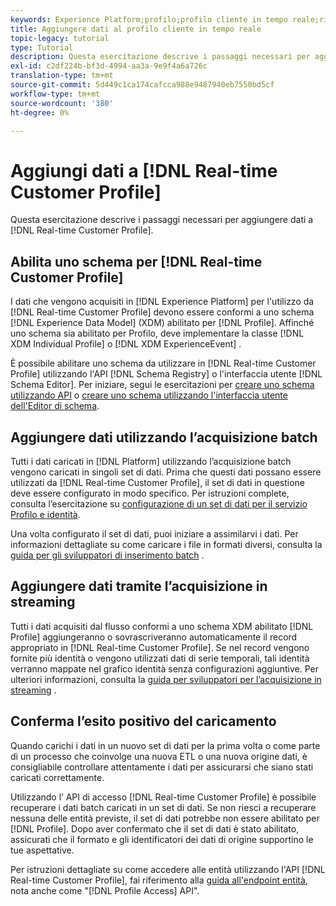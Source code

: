 ```yaml
---
keywords: Experience Platform;profilo;profilo cliente in tempo reale;risoluzione dei problemi;API;abilita profilo;abilita profilo
title: Aggiungere dati al profilo cliente in tempo reale
topic-legacy: tutorial
type: Tutorial
description: Questa esercitazione descrive i passaggi necessari per aggiungere dati al profilo cliente in tempo reale.
exl-id: c2df224b-bf3d-4994-aa3a-9e9f4a6a726c
translation-type: tm+mt
source-git-commit: 5d449c1ca174cafcca988e9487940eb7550bd5cf
workflow-type: tm+mt
source-wordcount: '380'
ht-degree: 0%

---
```


# Aggiungi dati a [!DNL Real-time Customer Profile]

Questa esercitazione descrive i passaggi necessari per aggiungere dati a [!DNL Real-time Customer Profile].

## Abilita uno schema per [!DNL Real-time Customer Profile]

I dati che vengono acquisiti in [!DNL Experience Platform] per l&#39;utilizzo da [!DNL Real-time Customer Profile] devono essere conformi a uno schema [!DNL Experience Data Model] (XDM) abilitato per [!DNL Profile]. Affinché uno schema sia abilitato per Profilo, deve implementare la classe [!DNL XDM Individual Profile] o [!DNL XDM ExperienceEvent] .

È possibile abilitare uno schema da utilizzare in [!DNL Real-time Customer Profile] utilizzando l&#39;API [!DNL Schema Registry] o l&#39;interfaccia utente [!DNL Schema Editor]. Per iniziare, segui le esercitazioni per [creare uno schema utilizzando API](../../xdm/tutorials/create-schema-api.md) o [creare uno schema utilizzando l&#39;interfaccia utente dell&#39;Editor di schema](../../xdm/tutorials/create-schema-ui.md).

## Aggiungere dati utilizzando l’acquisizione batch

Tutti i dati caricati in [!DNL Platform] utilizzando l’acquisizione batch vengono caricati in singoli set di dati. Prima che questi dati possano essere utilizzati da [!DNL Real-time Customer Profile], il set di dati in questione deve essere configurato in modo specifico. Per istruzioni complete, consulta l’esercitazione su [configurazione di un set di dati per il servizio Profilo e identità](dataset-configuration.md).

Una volta configurato il set di dati, puoi iniziare a assimilarvi i dati. Per informazioni dettagliate su come caricare i file in formati diversi, consulta la [guida per gli sviluppatori di inserimento batch](../../ingestion/batch-ingestion/api-overview.md) .

## Aggiungere dati tramite l’acquisizione in streaming

Tutti i dati acquisiti dal flusso conformi a uno schema XDM abilitato [!DNL Profile] aggiungeranno o sovrascriveranno automaticamente il record appropriato in [!DNL Real-time Customer Profile]. Se nel record vengono fornite più identità o vengono utilizzati dati di serie temporali, tali identità verranno mappate nel grafico identità senza configurazioni aggiuntive. Per ulteriori informazioni, consulta la [guida per sviluppatori per l’acquisizione in streaming](../../ingestion/tutorials/streaming-record-data.md) .

## Conferma l’esito positivo del caricamento

Quando carichi i dati in un nuovo set di dati per la prima volta o come parte di un processo che coinvolge una nuova ETL o una nuova origine dati, è consigliabile controllare attentamente i dati per assicurarsi che siano stati caricati correttamente.

Utilizzando l’ API di accesso [!DNL Real-time Customer Profile] è possibile recuperare i dati batch caricati in un set di dati. Se non riesci a recuperare nessuna delle entità previste, il set di dati potrebbe non essere abilitato per [!DNL Profile]. Dopo aver confermato che il set di dati è stato abilitato, assicurati che il formato e gli identificatori dei dati di origine supportino le tue aspettative.

Per istruzioni dettagliate su come accedere alle entità utilizzando l&#39;API [!DNL Real-time Customer Profile], fai riferimento alla [guida all&#39;endpoint entità](../api/entities.md), nota anche come &quot;[!DNL Profile Access] API&quot;.
